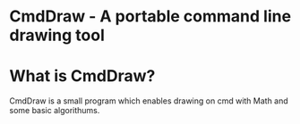 # CmdDraw - A portable command line drawing tool


# What is CmdDraw?

CmdDraw is a small program which enables drawing on cmd with Math and some basic algorithums.


